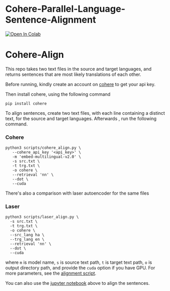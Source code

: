 # Cohere-Parallel-Language-Sentence-Alignment

<a target="_blank" href="https://colab.research.google.com/github/lukmanaj/Cohere-Parallel-Language-Sentence-Alignment/blob/main/Cohere_Align_Sentences.ipynb">
  <img src="https://colab.research.google.com/assets/colab-badge.svg" alt="Open In Colab"/>
</a>

# Cohere-Align
 
This repo takes two text files in the source and target languages, and returns sentences that are most likely translations of each other.

Before running, kindly create an account on [cohere](https://cohere.com) to get your api key.

Then install cohere, using the following command

```
pip install cohere
```

To align sentences, create two text files, with each line containing a distinct text, for the source and target languages. Afterwards , run the following command.

### Cohere
```
python3 scripts/cohere_align.py \
   --cohere_api_key '<api_key>' \
   -m 'embed-multilingual-v2.0' \
   -s src.txt \
   -t trg.txt \
   -o cohere \
   --retrieval 'nn' \
   --dot \
   --cuda
 ```
There's also a comparison with laser autoencoder for the same files 

### Laser
```
python3 scripts/laser_align.py \
  -s src.txt \
  -t trg.txt \
  -o cohere \
  --src_lang ha \
  --trg_lang en \
  --retrieval 'nn' \
  --dot \
  --cuda
```

where `m` is model name, `s` is source text path, `t` is target text path, `o` is output directory path, and provide the `cuda` option if you have GPU. For more parameters, see the [alignment script](https://github.com/lukmanaj/Cohere-Parallel-Language-Sentence-Alignment/blob/main/scripts/cohere_align.py).

You can also use the [jupyter notebook](https://github.com/lukmanaj/Cohere-Parallel-Language-Sentence-Alignment/blob/main/Cohere_Align_Sentences.ipynb) above to align the sentences.
